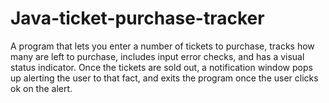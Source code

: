 # Java-ticket-purchase-tracker
A program that lets you enter a number of tickets to purchase, tracks how many are left to purchase, includes input error checks, 
and has a visual status indicator.  Once the tickets are sold out, a notification window pops up alerting the user to that fact, and exits
the program once the user clicks ok on the alert.
